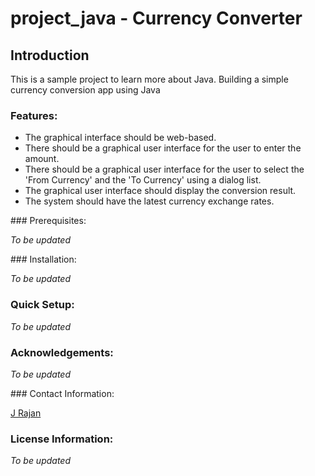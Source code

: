 # project_java - Currency Converter

## Introduction

This is a sample project to learn more about Java.
Building a simple currency conversion app using Java

### Features:

- The graphical interface should be web-based.
- There should be a graphical user interface for the user to enter the amount.
- There should be a graphical user interface for the user to select the 'From Currency' and the 'To Currency' using a dialog list.
- The graphical user interface should display the conversion result.
- The system should have the latest currency exchange rates.

### Prerequisites:

*To be updated*

### Installation:

*To be updated*

### Quick Setup:

*To be updated*

### Acknowledgements:

*To be updated*

### Contact Information:

[J Rajan](jrajan@jprtech.co.uk)

### License Information:

*To be updated*

